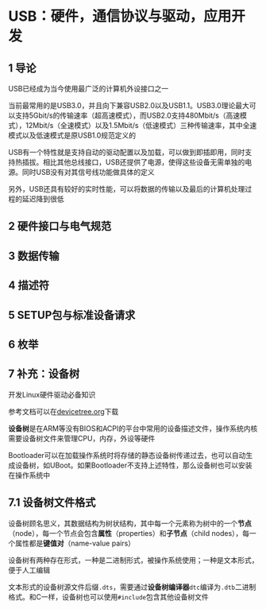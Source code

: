 # USB：硬件，通信协议与驱动，应用开发

## 1 导论

USB已经成为当今使用最广泛的计算机外设接口之一

当前最常用的是USB3.0，并且向下兼容USB2.0以及USB1.1。USB3.0理论最大可以支持5Gbit/s的传输速率（超高速模式），而USB2.0支持480Mbit/s（高速模式），12Mbit/s（全速模式）以及1.5Mbit/s（低速模式）三种传输速率，其中全速模式以及低速模式是原USB1.0规范定义的

USB有一个特性就是支持自动的驱动配置以及加载，可以做到即插即用，同时支持热插拔。相比其他总线接口，USB还提供了电源，使得这些设备无需单独的电源。同时USB没有对其信号线功能做具体的定义

另外，USB还具有较好的实时性能，可以将数据的传输以及最后的计算机处理过程的延迟降到很低


## 2 硬件接口与电气规范


## 3 数据传输


## 4 描述符


## 5 SETUP包与标准设备请求


## 6 枚举


## 7 补充：设备树

开发Linux硬件驱动必备知识

参考文档可以在[devicetree.org](https://www.devicetree.org/)下载

**设备树**是在ARM等没有BIOS和ACPI的平台中常用的设备描述文件，操作系统内核需要设备树文件来管理CPU，内存，外设等硬件

Bootloader可以在加载操作系统时将存储的静态设备树传递过去，也可以自动生成设备树，如UBoot。如果Bootloader不支持上述特性，那么设备树也可以安装在操作系统中

## 7.1 设备树文件格式

设备树顾名思义，其数据结构为树状结构，其中每一个元素称为树中的一个**节点**（node），每一个节点会包含**属性**（properties）和**子节点**（child nodes），每一个属性都是**键值对**（name-value pairs）

设备树有两种存在形式，一种是二进制形式，被操作系统使用；一种是文本形式，便于人工编辑

文本形式的设备树源文件后缀`.dts`，需要通过**设备树编译器**`dtc`编译为`.dtb`二进制格式。和C一样，设备树也可以使用`#include`包含其他设备树文件